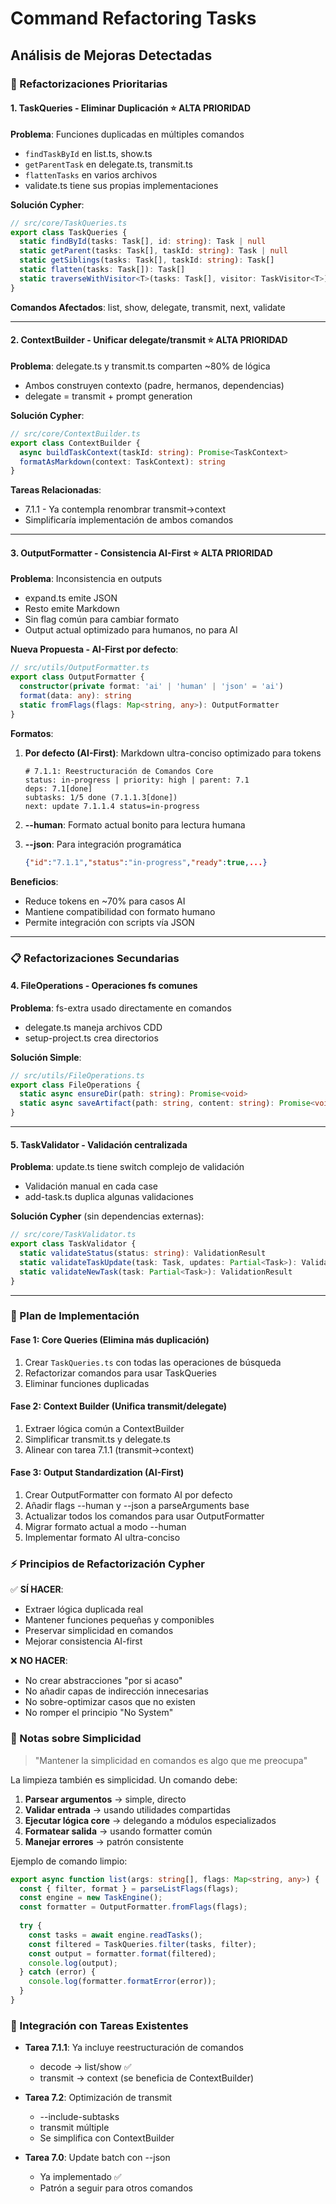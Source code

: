 # Command Refactoring Tasks

## Análisis de Mejoras Detectadas

### 🎯 Refactorizaciones Prioritarias

#### 1. **TaskQueries - Eliminar Duplicación** ⭐ ALTA PRIORIDAD
**Problema**: Funciones duplicadas en múltiples comandos
- `findTaskById` en list.ts, show.ts
- `getParentTask` en delegate.ts, transmit.ts  
- `flattenTasks` en varios archivos
- validate.ts tiene sus propias implementaciones

**Solución Cypher**:
```typescript
// src/core/TaskQueries.ts
export class TaskQueries {
  static findById(tasks: Task[], id: string): Task | null
  static getParent(tasks: Task[], taskId: string): Task | null
  static getSiblings(tasks: Task[], taskId: string): Task[]
  static flatten(tasks: Task[]): Task[]
  static traverseWithVisitor<T>(tasks: Task[], visitor: TaskVisitor<T>): T[]
}
```

**Comandos Afectados**: list, show, delegate, transmit, next, validate

---

#### 2. **ContextBuilder - Unificar delegate/transmit** ⭐ ALTA PRIORIDAD
**Problema**: delegate.ts y transmit.ts comparten ~80% de lógica
- Ambos construyen contexto (padre, hermanos, dependencias)
- delegate = transmit + prompt generation

**Solución Cypher**:
```typescript
// src/core/ContextBuilder.ts
export class ContextBuilder {
  async buildTaskContext(taskId: string): Promise<TaskContext>
  formatAsMarkdown(context: TaskContext): string
}
```

**Tareas Relacionadas**: 
- 7.1.1 - Ya contempla renombrar transmit→context
- Simplificaría implementación de ambos comandos

---

#### 3. **OutputFormatter - Consistencia AI-First** ⭐ ALTA PRIORIDAD
**Problema**: Inconsistencia en outputs
- expand.ts emite JSON
- Resto emite Markdown
- Sin flag común para cambiar formato
- Output actual optimizado para humanos, no para AI

**Nueva Propuesta - AI-First por defecto**:
```typescript
// src/utils/OutputFormatter.ts
export class OutputFormatter {
  constructor(private format: 'ai' | 'human' | 'json' = 'ai')
  format(data: any): string
  static fromFlags(flags: Map<string, any>): OutputFormatter
}
```

**Formatos**:
1. **Por defecto (AI-First)**: Markdown ultra-conciso optimizado para tokens
   ```
   # 7.1.1: Reestructuración de Comandos Core
   status: in-progress | priority: high | parent: 7.1
   deps: 7.1[done]
   subtasks: 1/5 done (7.1.1.3[done])
   next: update 7.1.1.4 status=in-progress
   ```

2. **--human**: Formato actual bonito para lectura humana
   
3. **--json**: Para integración programática
   ```json
   {"id":"7.1.1","status":"in-progress","ready":true,...}
   ```

**Beneficios**:
- Reduce tokens en ~70% para casos AI
- Mantiene compatibilidad con formato humano
- Permite integración con scripts vía JSON

---

### 📋 Refactorizaciones Secundarias

#### 4. **FileOperations - Operaciones fs comunes**
**Problema**: fs-extra usado directamente en comandos
- delegate.ts maneja archivos CDD
- setup-project.ts crea directorios

**Solución Simple**:
```typescript
// src/utils/FileOperations.ts
export class FileOperations {
  static async ensureDir(path: string): Promise<void>
  static async saveArtifact(path: string, content: string): Promise<void>
}
```

---

#### 5. **TaskValidator - Validación centralizada**
**Problema**: update.ts tiene switch complejo de validación
- Validación manual en cada case
- add-task.ts duplica algunas validaciones

**Solución Cypher** (sin dependencias externas):
```typescript
// src/core/TaskValidator.ts
export class TaskValidator {
  static validateStatus(status: string): ValidationResult
  static validateTaskUpdate(task: Task, updates: Partial<Task>): ValidationResult
  static validateNewTask(task: Partial<Task>): ValidationResult
}
```

---

### 🚀 Plan de Implementación

#### Fase 1: Core Queries (Elimina más duplicación)
1. Crear `TaskQueries.ts` con todas las operaciones de búsqueda
2. Refactorizar comandos para usar TaskQueries
3. Eliminar funciones duplicadas

#### Fase 2: Context Builder (Unifica transmit/delegate)
1. Extraer lógica común a ContextBuilder
2. Simplificar transmit.ts y delegate.ts
3. Alinear con tarea 7.1.1 (transmit→context)

#### Fase 3: Output Standardization (AI-First)
1. Crear OutputFormatter con formato AI por defecto
2. Añadir flags --human y --json a parseArguments base
3. Actualizar todos los comandos para usar OutputFormatter
4. Migrar formato actual a modo --human
5. Implementar formato AI ultra-conciso

### ⚡ Principios de Refactorización Cypher

✅ **SÍ HACER**:
- Extraer lógica duplicada real
- Mantener funciones pequeñas y componibles
- Preservar simplicidad en comandos
- Mejorar consistencia AI-first

❌ **NO HACER**:
- No crear abstracciones "por si acaso"
- No añadir capas de indirección innecesarias
- No sobre-optimizar casos que no existen
- No romper el principio "No System"

### 📝 Notas sobre Simplicidad

> "Mantener la simplicidad en comandos es algo que me preocupa"

La limpieza también es simplicidad. Un comando debe:
1. **Parsear argumentos** → simple, directo
2. **Validar entrada** → usando utilidades compartidas
3. **Ejecutar lógica core** → delegando a módulos especializados
4. **Formatear salida** → usando formatter común
5. **Manejar errores** → patrón consistente

Ejemplo de comando limpio:
```typescript
export async function list(args: string[], flags: Map<string, any>) {
  const { filter, format } = parseListFlags(flags);
  const engine = new TaskEngine();
  const formatter = OutputFormatter.fromFlags(flags);
  
  try {
    const tasks = await engine.readTasks();
    const filtered = TaskQueries.filter(tasks, filter);
    const output = formatter.format(filtered);
    console.log(output);
  } catch (error) {
    console.log(formatter.formatError(error));
  }
}
```

### 🔗 Integración con Tareas Existentes

- **Tarea 7.1.1**: Ya incluye reestructuración de comandos
  - decode → list/show ✅
  - transmit → context (se beneficia de ContextBuilder)
  
- **Tarea 7.2**: Optimización de transmit
  - --include-subtasks
  - transmit múltiple
  - Se simplifica con ContextBuilder

- **Tarea 7.0**: Update batch con --json
  - Ya implementado ✅
  - Patrón a seguir para otros comandos